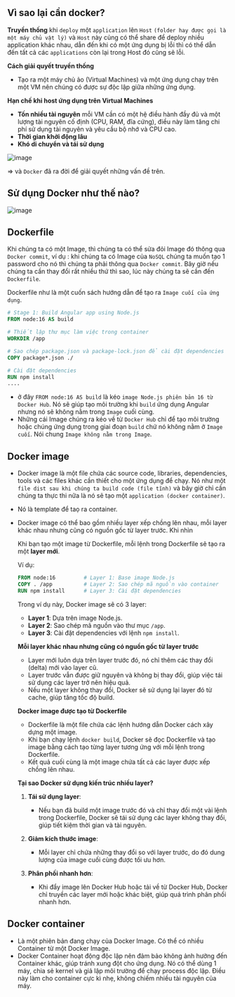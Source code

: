 ## Vì sao lại cần docker?

**Truyền thống** khi `deploy` một `application` lên `Host` `(folder hay được gọi là một máy chủ vật lý)` và `Host` này củng có thể share để deploy nhiều application khác nhau, dẫn đến khi có một ứng dụng bị lỗi thì có thể dẫn đến tất cả các `applications` còn lại trong Host đó cũng sẽ lỗi.

**Cách giải quyết truyền thống**
- Tạo ra một máy chủ ảo (Virtual Machines) và một ứng dụng chạy trên một VM nên chúng có được sự độc lập giữa những ứng dụng.

**Hạn chế khi host ứng dụng trên Virtual Machines**
- **Tốn nhiều tài nguyên** mỗi VM cần có một hệ điều hành đầy đủ và một lượng tài nguyên cố định (CPU, RAM, đĩa cứng), điều này làm tăng chi phí sử dụng tài nguyên và yêu cầu bộ nhớ và CPU cao.
- **Thời gian khởi động lâu**
- **Khó di chuyển và tái sử dụng**

![image](https://github.com/user-attachments/assets/17a5dd86-578c-4f55-8e84-649346437274)

=> và `Docker` đã ra đời để giải quyết những vấn đề trên.

## Sử dụng Docker như thế nào?

![image](https://github.com/user-attachments/assets/051e9dcb-beec-41e1-8d89-1e8aaf7a7e39)

## Dockerfile
Khi chúng ta có một Image, thì chúng ta có thể sửa đỏi Image đó thông qua `Docker commit`, ví dụ : khi chúng ta có Image của  `NoSQL` chúng ta muốn tạo 1 password cho nó thì chúng ta phải thông qua `Docker commit`.
Bây giờ nếu chúng ta cần thay đổi rất nhiều thứ thì sao, lúc này chúng ta sẽ cần đến `Dockerfile`.

Dockerfile như là một cuốn sách hướng dẫn để tạo ra  `Image cuối của ứng dụng`.

```dockerfile
# Stage 1: Build Angular app using Node.js
FROM node:16 AS build

# Thiết lập thư mục làm việc trong container
WORKDIR /app

# Sao chép package.json và package-lock.json để cài đặt dependencies
COPY package*.json ./

# Cài đặt dependencies
RUN npm install
....
```
- ở đây `FROM node:16 AS build` là kéo `image Node.js phiên bản 16 từ Docker Hub`. Nó sẽ giúp tạo môi trường khi `build` ứng dụng Angular nhưng nó sẽ không nằm trong `Image` cuối cùng.
- Những cái Image chúng ra kéo về từ `Docker Hub` chỉ để tạo môi trường hoặc chúng ứng dụng trong giai đoạn `build` chứ nó không nằm ở `Image cuối`. Nói chung `Image không nằm trong Image`.


## Docker image
- Docker image là một file chứa các source code, libraries, dependencies, tools và các files khác cần thiết cho một ứng dụng để chạy. Nó như một `file dist sau khi chúng ta build code (file tĩnh)` và bây giờ chỉ cần chúng ta thực thi nữa là nó sẽ tạo một `application (docker container)`.
- Nó là template để taọ ra container.
-  Docker image có thể bao gồm nhiều layer xếp chồng lên nhau, mỗi layer khác nhau nhưng cũng có nguồn gốc từ layer trước. Khi nhìn 

   Khi bạn tạo một image từ Dockerfile, mỗi lệnh trong Dockerfile sẽ tạo ra một **layer mới**.  

   Ví dụ:  
   ```dockerfile
   FROM node:16         # Layer 1: Base image Node.js
   COPY . /app          # Layer 2: Sao chép mã nguồn vào container
   RUN npm install      # Layer 3: Cài đặt dependencies
   ```
   Trong ví dụ này, Docker image sẽ có 3 layer:  
   - **Layer 1**: Dựa trên image Node.js.  
   - **Layer 2**: Sao chép mã nguồn vào thư mục `/app`.  
   - **Layer 3**: Cài đặt dependencies với lệnh `npm install`.

   **Mỗi layer khác nhau nhưng cũng có nguồn gốc từ layer trước**  
   - Layer mới luôn dựa trên layer trước đó, nó chỉ thêm các thay đổi (delta) mới vào layer cũ.  
   - Layer trước vẫn được giữ nguyên và không bị thay đổi, giúp việc tái sử dụng các layer trở nên hiệu quả.  
   - Nếu một layer không thay đổi, Docker sẽ sử dụng lại layer đó từ cache, giúp tăng tốc độ build.

   **Docker image được tạo từ Dockerfile**  
   - Dockerfile là một file chứa các lệnh hướng dẫn Docker cách xây dựng một image.  
   - Khi bạn chạy lệnh `docker build`, Docker sẽ đọc Dockerfile và tạo image bằng cách tạo từng layer tương ứng với mỗi lệnh trong Dockerfile.  
   - Kết quả cuối cùng là một image chứa tất cả các layer được xếp chồng lên nhau.

   **Tại sao Docker sử dụng kiến trúc nhiều layer?**

    1. **Tái sử dụng layer**:  
       - Nếu bạn đã build một image trước đó và chỉ thay đổi một vài lệnh trong Dockerfile, Docker sẽ tái sử dụng các layer không thay đổi, giúp tiết kiệm thời gian và tài nguyên.
    
    2. **Giảm kích thước image**:  
       - Mỗi layer chỉ chứa những thay đổi so với layer trước, do đó dung lượng của image cuối cùng được tối ưu hơn.
    
    3. **Phân phối nhanh hơn**:  
       - Khi đẩy image lên Docker Hub hoặc tải về từ Docker Hub, Docker chỉ truyền các layer mới hoặc khác biệt, giúp quá trình phân phối nhanh hơn.


## Docker container
-  Là một phiên bản đang chạy của Docker Image. Có thể có nhiều Container từ một Docker Image.
-  Docker Container hoạt động độc lập nên đảm bảo không ảnh hưởng đến Container khác, giúp tránh xung đột cho ứng dụng. Nó có thể dùng 1 máy, chia sẻ kernel và giả lập môi trường để chạy process độc lập. Điều này làm cho container cực kì nhẹ, không chiếm nhiều tài nguyên của máy.



